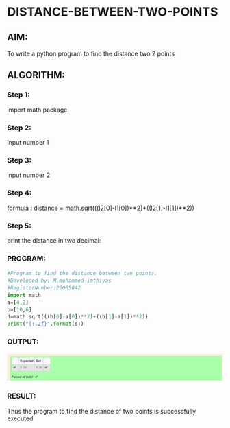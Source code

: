 # DISTANCE-BETWEEN-TWO-POINTS

## AIM:
To write a python program to find the distance two 2 points
## ALGORITHM:
### Step 1:
import math package
### Step 2:
input number 1
### Step 3:
input number 2
### Step 4:
formula : distance = math.sqrt(((l2[0]-l1[0])**2)+((l2[1]-l1[1])**2))
### Step 5:
print the distance in two decimal: 
### PROGRAM:
```python
#Program to find the distance between two points.
#Developed by: M.mohammed imthiyas
#RegisterNumber:22005042
import math
a=[4,2]
b=[10,6]
d=math.sqrt(((b[0]-a[0])**2)+((b[1]-a[1])**2))
print("{:.2f}".format(d))
```
  


### OUTPUT:
![output](./output.png)



### RESULT:
Thus the program to find the distance of two points is successfully executed